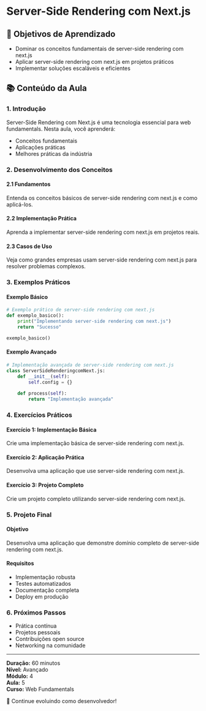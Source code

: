 # Server-Side Rendering com Next.js

## 🎯 Objetivos de Aprendizado
- Dominar os conceitos fundamentais de server-side rendering com next.js
- Aplicar server-side rendering com next.js em projetos práticos
- Implementar soluções escaláveis e eficientes

## 📚 Conteúdo da Aula

### 1. Introdução
Server-Side Rendering com Next.js é uma tecnologia essencial para web fundamentals. Nesta aula, você aprenderá:

- Conceitos fundamentais
- Aplicações práticas
- Melhores práticas da indústria

### 2. Desenvolvimento dos Conceitos

#### 2.1 Fundamentos
Entenda os conceitos básicos de server-side rendering com next.js e como aplicá-los.

#### 2.2 Implementação Prática
Aprenda a implementar server-side rendering com next.js em projetos reais.

#### 2.3 Casos de Uso
Veja como grandes empresas usam server-side rendering com next.js para resolver problemas complexos.

### 3. Exemplos Práticos

#### Exemplo Básico
```python
# Exemplo prático de server-side rendering com next.js
def exemplo_basico():
    print("Implementando server-side rendering com next.js")
    return "Sucesso"

exemplo_basico()
```

#### Exemplo Avançado
```python
# Implementação avançada de server-side rendering com next.js
class ServerSideRenderingcomNext.js:
    def __init__(self):
        self.config = {}
    
    def process(self):
        return "Implementação avançada"
```

### 4. Exercícios Práticos

#### Exercício 1: Implementação Básica
Crie uma implementação básica de server-side rendering com next.js.

#### Exercício 2: Aplicação Prática
Desenvolva uma aplicação que use server-side rendering com next.js.

#### Exercício 3: Projeto Completo
Crie um projeto completo utilizando server-side rendering com next.js.

### 5. Projeto Final

#### Objetivo
Desenvolva uma aplicação que demonstre domínio completo de server-side rendering com next.js.

#### Requisitos
- Implementação robusta
- Testes automatizados
- Documentação completa
- Deploy em produção

### 6. Próximos Passos

- Prática contínua
- Projetos pessoais
- Contribuições open source
- Networking na comunidade

---

**Duração:** 60 minutos  
**Nível:** Avançado  
**Módulo:** 4  
**Aula:** 5  
**Curso:** Web Fundamentals

🎉 Continue evoluindo como desenvolvedor!
